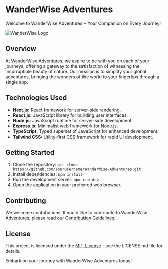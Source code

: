 # WanderWise Adventures

Welcome to WanderWise Adventures – Your Companion on Every Journey!

![WanderWise Logo](path/to/your/logo.png)

## Overview

At WanderWise Adventures, we aspire to be with you on each of your journeys, offering a gateway to the satisfaction of witnessing the incorruptible beauty of nature. Our mission is to simplify your global adventures, bringing the wonders of the world to your fingertips through a single app.

## Technologies Used

- **Next.js:** React framework for server-side rendering.
- **React.js:** JavaScript library for building user interfaces.
- **Node.js:** JavaScript runtime for server-side development.
- **Express.js:** Minimalist web framework for Node.js.
- **TypeScript:** Typed superset of JavaScript for enhanced development.
- **Tailwind CSS:** Utility-first CSS framework for rapid UI development.

## Getting Started

1. Clone the repository: `git clone https://github.com/YourUsername/WanderWise-Adventures.git`
2. Install dependencies: `npm install`
3. Run the development server: `npm run dev`
4. Open the application in your preferred web browser.

## Contributing

We welcome contributions! If you'd like to contribute to WanderWise Adventures, please read our [Contribution Guidelines](CONTRIBUTING.md).

## License

This project is licensed under the [MIT License](LICENSE.md) - see the LICENSE.md file for details.

Embark on your journey with WanderWise Adventures today!
